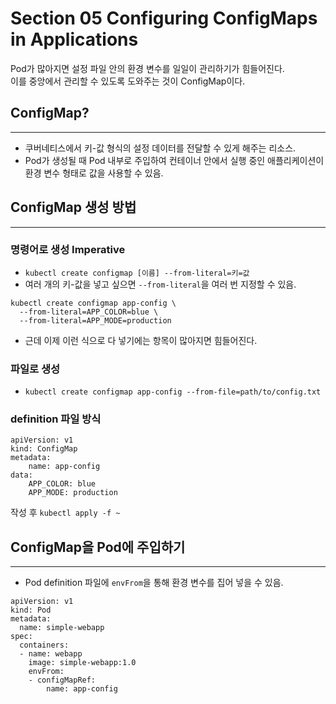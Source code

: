 # Section 05 Configuring ConfigMaps in Applications

Pod가 많아지면 설정 파일 안의 환경 변수를 일일이 관리하기가 힘들어진다.<br>
이를 중앙에서 관리할 수 있도록 도와주는 것이 ConfigMap이다.

## ConfigMap?
***
- 쿠버네티스에서 키-값 형식의 설정 데이터를 전달할 수 있게 해주는 리소스.
- Pod가 생성될 때 Pod 내부로 주입하여 컨테이너 안에서 실행 중인 애플리케이션이 환경 변수 형태로 값을 사용할 수 있음.

## ConfigMap 생성 방법
***

### 명령어로 생성 Imperative
- `kubectl create configmap [이름] --from-literal=키=값`
- 여러 개의 키-값을 넣고 싶으면 `--from-literal`을 여러 번 지정할 수 있음.
~~~
kubectl create configmap app-config \
  --from-literal=APP_COLOR=blue \
  --from-literal=APP_MODE=production
~~~
- 근데 이제 이런 식으로 다 넣기에는 항목이 많아지면 힘들어진다.

### 파일로 생성
- `kubectl create configmap app-config --from-file=path/to/config.txt`

### definition 파일 방식
~~~
apiVersion: v1
kind: ConfigMap
metadata:
    name: app-config
data:
    APP_COLOR: blue
    APP_MODE: production
~~~
작성 후 `kubectl apply -f ~`

## ConfigMap을 Pod에 주입하기
***
- Pod definition 파일에 `envFrom`을 통해 환경 변수를 집어 넣을 수 있음.
~~~
apiVersion: v1
kind: Pod
metadata:
  name: simple-webapp
spec:
  containers:
  - name: webapp
    image: simple-webapp:1.0
    envFrom:
    - configMapRef:
        name: app-config
~~~